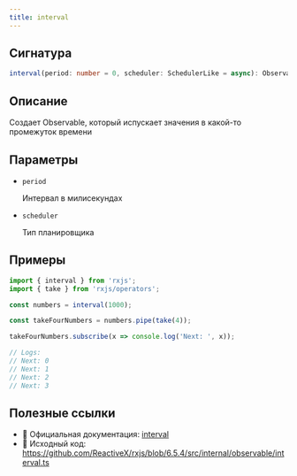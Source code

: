```yaml
---
title: interval
---
```


## Сигнатура

```typescript
interval(period: number = 0, scheduler: SchedulerLike = async): Observable<number>
```

## Описание

Создает Observable, который испускает значения в какой-то промежуток времени

## Параметры

- `period`
  
  Интервал в милисекундах

- `scheduler`
  
  Тип планировщика

## Примеры

```typescript
import { interval } from 'rxjs';
import { take } from 'rxjs/operators';

const numbers = interval(1000);

const takeFourNumbers = numbers.pipe(take(4));

takeFourNumbers.subscribe(x => console.log('Next: ', x));

// Logs:
// Next: 0
// Next: 1
// Next: 2
// Next: 3
```

## Полезные ссылки

- 📰 Официальная документация: [interval](https://rxjs.dev/api/index/function/interval)
- 📁 Исходный код: https://github.com/ReactiveX/rxjs/blob/6.5.4/src/internal/observable/interval.ts
